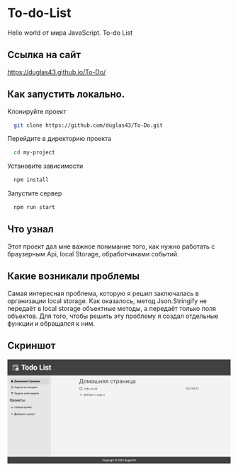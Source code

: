 
# To-do-List

Hello world от мира JavaScript. To-do List

## Ссылка на сайт

https://duglas43.github.io/To-Do/


## Как запустить локально.

Клонируйте проект

```bash
  git clone https://github.com/duglas43/To-Do.git
```

Перейдите в директорию проекта

```bash
  cd my-project
```

Установите зависимости

```bash
  npm install
```

Запустите сервер

```bash
  npm run start
```


## Что узнал

Этот проект дал мне важное понимание того, как нужно работать с браузерным Api, local Storage, обработчиками событий.

## Какие возникали проблемы

Самая интересная проблема, которую я решил заключалась в организации local storage. Как оказалось, метод Json.Stringify не передаёт в local storage объектные методы, а передаёт только поля объектов. Для того, чтобы решить эту проблему я создал отдельные функции и обращался к ним.

## Скриншот

![App Screenshot](./dist/img/Screenshot_4.png)


